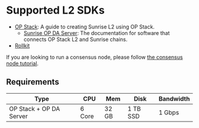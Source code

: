 # Supported L2 SDKs

- [OP Stack](./optimism.md): A guide to creating Sunrise L2 using OP Stack.
  - [Sunrise OP DA Server](./op-da-server.md): The documentation for software that connects OP Stack L2 and Sunrise chains.
- [Rollkit](./rollkit.md)

If you are looking to run a consensus node, please follow [the consensus node tutorial](../node/types/consensus/README.md).

## Requirements

| Type                    | CPU    | Mem   | Disk     | Bandwidth |
| ----------------------- | ------ | ----- | -------- | --------- |
| OP Stack + OP DA Server | 6 Core | 32 GB | 1 TB SSD | 1 Gbps    |
